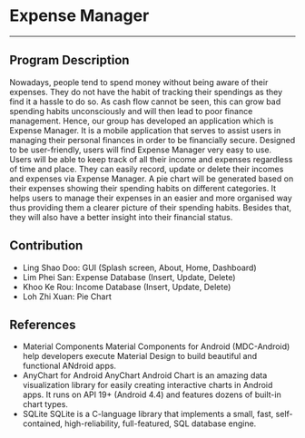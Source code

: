 # Expense Manager

----

## Program Description
Nowadays, people tend to spend money without being aware of their expenses. They do not have the habit of tracking their spendings as they find it a hassle to do so. As cash flow cannot be seen, this can grow bad spending habits unconsciously and will then lead to poor finance management. Hence, our group has developed an application which is Expense Manager. It is a mobile application that serves to assist users in managing their personal finances in order to be financially secure. Designed to be user-friendly, users will find Expense Manager very easy to use. Users will be able to keep track of all their income and expenses regardless of time and place. They can easily record, update or delete their incomes and expenses via Expense Manager. A pie chart will be generated based on their expenses showing their spending habits on different categories. It helps users to manage their expenses in an easier and more organised way thus providing them a clearer picture of their spending habits. Besides that, they will also have a better insight into their financial status. 

## Contribution
* Ling Shao Doo: GUI (Splash screen, About, Home, Dashboard)
* Lim Phei San: Expense Database (Insert, Update, Delete)
* Khoo Ke Rou: Income Database (Insert, Update, Delete)
* Loh Zhi Xuan: Pie Chart

## References
* Material Components
Material Components for Android (MDC-Android) help developers execute Material Design to build beautiful and functional ANdroid apps.
* AnyChart for Android
AnyChart Android Chart is an amazing data visualization library for easily creating interactive charts in Android apps. It runs on API 19+ (Android 4.4) and features dozens of built-in chart types.
* SQLite
SQLite is a C-language library that implements a small, fast, self-contained, high-reliability, full-featured, SQL database engine.
